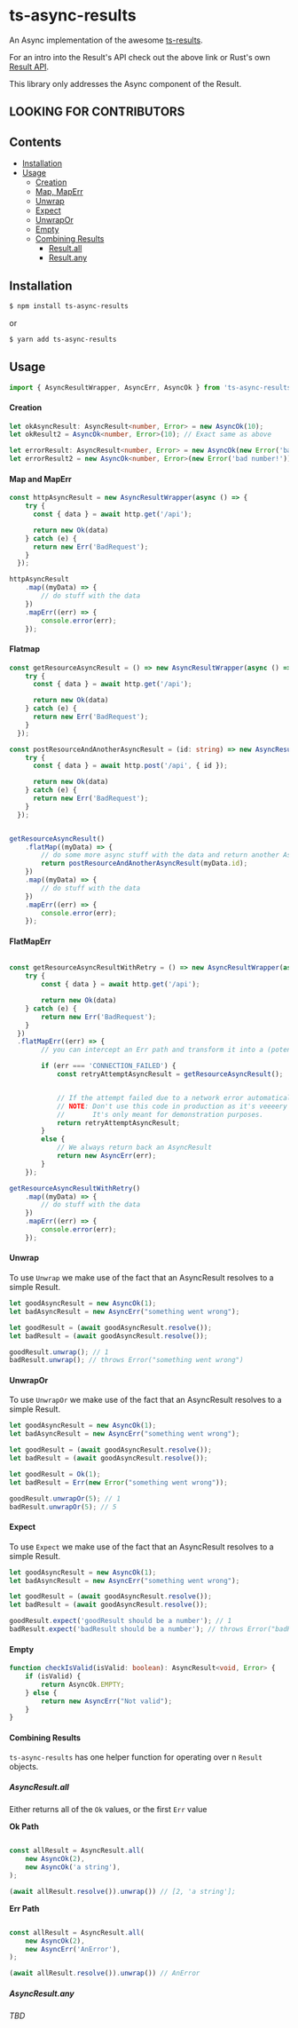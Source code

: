 # ts-async-results
An Async implementation of the awesome [ts-results](https://github.com/vultix/ts-results).

For an intro into the Result's API check out the above link or Rust's own [Result API](https://doc.rust-lang.org/std/result/).

This library only addresses the Async component of the Result.

## LOOKING FOR CONTRIBUTORS

## Contents

* [Installation](#installation)
* [Usage](#usage)
    * [Creation](#creation)
    * [Map, MapErr](#map-and-maperr)
    * [Unwrap](#unwrap)
    * [Expect](#expect)
    * [UnwrapOr](#unwrapor)
    * [Empty](#empty)
    * [Combining Results](#combining-results)
        * [Result.all](#result-all)
        * [Result.any](#result-any)

## Installation
```bash
$ npm install ts-async-results
```
or
```bash
$ yarn add ts-async-results
```

## Usage
```typescript
import { AsyncResultWrapper, AsyncErr, AsyncOk } from 'ts-async-results';
```

#### Creation
```typescript
let okAsyncResult: AsyncResult<number, Error> = new AsyncOk(10);
let okResult2 = AsyncOk<number, Error>(10); // Exact same as above

let errorResult: AsyncResult<number, Error> = new AsyncOk(new Error('bad number!'));
let errorResult2 = new AsyncOk<number, Error>(new Error('bad number!')); // Exact same as above

```

#### Map and MapErr
```typescript
const httpAsyncResult = new AsyncResultWrapper(async () => {
    try {
      const { data } = await http.get('/api');

      return new Ok(data)
    } catch (e) {
      return new Err('BadRequest');
    }
  });

httpAsyncResult
    .map((myData) => {
        // do stuff with the data
    })
    .mapErr((err) => {
        console.error(err);
    });
```

#### Flatmap
```typescript
const getResourceAsyncResult = () => new AsyncResultWrapper(async () => {
    try {
      const { data } = await http.get('/api');

      return new Ok(data)
    } catch (e) {
      return new Err('BadRequest');
    }
  });

const postResourceAndAnotherAsyncResult = (id: string) => new AsyncResultWrapper(async () => {
    try {
      const { data } = await http.post('/api', { id });

      return new Ok(data)
    } catch (e) {
      return new Err('BadRequest');
    }
  });


getResourceAsyncResult()
    .flatMap((myData) => {
        // do some more async stuff with the data and return another AsyncResult
        return postResourceAndAnotherAsyncResult(myData.id);
    })
    .map((myData) => {
        // do stuff with the data
    })
    .mapErr((err) => {
        console.error(err);
    });
```

#### FlatMapErr

```typescript

const getResourceAsyncResultWithRetry = () => new AsyncResultWrapper(async () => {
    try {
        const { data } = await http.get('/api');

        return new Ok(data)
    } catch (e) {
        return new Err('BadRequest');
    }
  })
  .flatMapErr((err) => {
        // you can intercept an Err path and transform it into a (potential) Ok path

        if (err === 'CONNECTION_FAILED') {
            const retryAttemptAsyncResult = getResourceAsyncResult();


            // If the attempt failed due to a network error automatically retry
            // NOTE: Don't use this code in production as it's veeeery inefficient!
            //       It's only meant for demonstration purposes.
            return retryAttemptAsyncResult;
        }
        else {
            // We always return back an AsyncResult
            return new AsyncErr(err);
        }
    });

getResourceAsyncResultWithRetry()
    .map((myData) => {
        // do stuff with the data
    })
    .mapErr((err) => {
        console.error(err);
    });
```

#### Unwrap

To use `Unwrap` we make use of the fact that an AsyncResult resolves to a simple Result.

```typescript
let goodAsyncResult = new AsyncOk(1);
let badAsyncResult = new AsyncErr("something went wrong");

let goodResult = (await goodAsyncResult.resolve());
let badResult = (await goodAsyncResult.resolve());

goodResult.unwrap(); // 1
badResult.unwrap(); // throws Error("something went wrong")
```

#### UnwrapOr

To use `UnwrapOr` we make use of the fact that an AsyncResult resolves to a simple Result.

```typescript
let goodAsyncResult = new AsyncOk(1);
let badAsyncResult = new AsyncErr("something went wrong");

let goodResult = (await goodAsyncResult.resolve());
let badResult = (await goodAsyncResult.resolve());

let goodResult = Ok(1);
let badResult = Err(new Error("something went wrong"));

goodResult.unwrapOr(5); // 1
badResult.unwrapOr(5); // 5
```

#### Expect

To use `Expect` we make use of the fact that an AsyncResult resolves to a simple Result.

```typescript
let goodAsyncResult = new AsyncOk(1);
let badAsyncResult = new AsyncErr("something went wrong");

let goodResult = (await goodAsyncResult.resolve());
let badResult = (await goodAsyncResult.resolve());

goodResult.expect('goodResult should be a number'); // 1
badResult.expect('badResult should be a number'); // throws Error("badResult should be a number - Error: something went wrong")
```

#### Empty
```typescript
function checkIsValid(isValid: boolean): AsyncResult<void, Error> {
    if (isValid) {
        return AsyncOk.EMPTY;
    } else {
        return new AsyncErr("Not valid");
    }
}
```

#### Combining Results
`ts-async-results` has one helper function for operating over n `Result` objects.

##### AsyncResult.all
Either returns all of the `Ok` values, or the first `Err` value

**Ok Path**
```typescript

const allResult = AsyncResult.all(
    new AsyncOk(2),
    new AsyncOk('a string'),
);

(await allResult.resolve()).unwrap()) // [2, 'a string'];
```

**Err Path**
```typescript

const allResult = AsyncResult.all(
    new AsyncOk(2),
    new AsyncErr('AnError'),
);

(await allResult.resolve()).unwrap()) // AnError
```


##### AsyncResult.any

*TBD*
